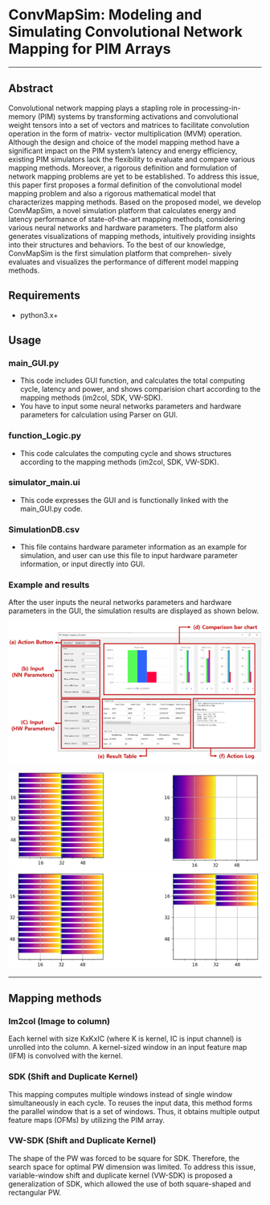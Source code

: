 # ConvMapSim: Modeling and Simulating Convolutional Network Mapping for PIM Arrays
---
## Abstract
Convolutional network mapping plays a stapling role in processing-in-memory (PIM) systems by transforming activations and convolutional weight tensors into a set of vectors and matrices to facilitate convolution operation in the form of matrix-
vector multiplication (MVM) operation. Although the design and choice of the model mapping method have a significant impact on the PIM system’s latency and energy efficiency, existing PIM simulators lack the flexibility to evaluate and compare various
mapping methods. Moreover, a rigorous definition and formulation of network mapping problems are yet to be established. To address this issue, this paper first proposes a formal definition of the convolutional model mapping problem and also a rigorous
mathematical model that characterizes mapping methods. Based on the proposed model, we develop ConvMapSim, a novel simulation platform that calculates energy and latency performance of state-of-the-art mapping methods, considering various neural
networks and hardware parameters. The platform also generates visualizations of mapping methods, intuitively providing insights into their structures and behaviors. To the best of our knowledge, ConvMapSim is the first simulation platform that comprehen-
sively evaluates and visualizes the performance of different model mapping methods.

## Requirements
+ python3.x+

## Usage

### main_GUI.py
* This code includes GUI function, and calculates the total computing cycle, latency and power, and shows comparision chart according to the mapping methods (im2col, SDK, VW-SDK).
* You have to input some neural networks parameters and hardware parameters for calculation using Parser on GUI.

### function_Logic.py
* This code calculates the computing cycle and shows structures according to the mapping methods (im2col, SDK, VW-SDK).

### simulator_main.ui
* This code expresses the GUI and is functionally linked with the main_GUI.py code.

### SimulationDB.csv
* This file contains hardware parameter information as an example for simulation, and user can use this file to input hardware parameter information, or input directly into GUI.

### Example and results
After the user inputs the neural networks parameters and hardware parameters in the GUI, the simulation results are displayed as shown below.

![](./SimulatorUI.png)

![](./structures1.png)
![](./structures2.png)

---
## Mapping methods

### Im2col (Image to column)

Each kernel with size KxKxIC (where K is kernel, IC is input channel) is unrolled into the column. A kernel-sized window in an input feature map (IFM) is convolved with the kernel.


### SDK (Shift and Duplicate Kernel)

This mapping computes multiple windows instead of single window simultaneously in each cycle. To reuses the input data, this method forms the parallel window that is a set of windows. Thus, it obtains multiple output feature maps (OFMs) by utilizing the PIM array.

### VW-SDK (Shift and Duplicate Kernel)

The shape of the PW was forced to be square for SDK. Therefore, the search space for optimal PW dimension was limited. To address this issue, variable-window shift and duplicate kernel (VW-SDK) is proposed a generalization of SDK, which allowed the use of both square-shaped and rectangular PW.
